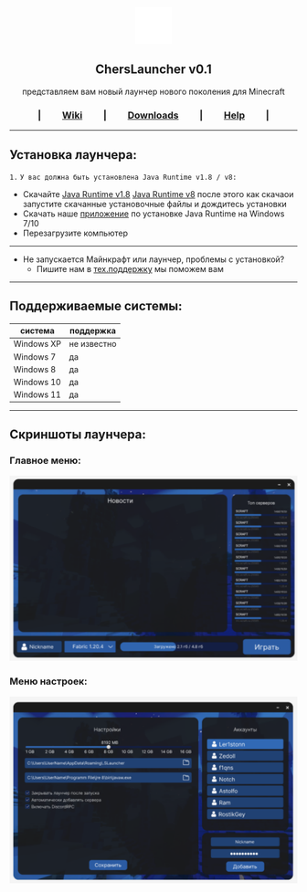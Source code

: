 
<p align="center">
 <img src="./icons/logotype.png" width="64px" title="Logo* Not final">
</p>
<h2 align="center">
 ChersLauncher v0.1
</h2>

<div align="center">
 <p>
  представляем вам новый лаунчер нового поколения для Minecraft
 </p>
</div>

<div align="center">
<h3>

|&emsp;&emsp;
[Wiki](https://github.com/zexfolloff/ChersLauncher/wiki)
&emsp;&emsp;|&emsp;&emsp;
[Downloads](https://github.com/zexfolloff/ChersLauncher/releases)
&emsp;&emsp;|&emsp;&emsp;
[Help](https://discord.com/invite/wUsBj3xBZh)
&emsp;&emsp;|

</h3>
</div>

---
## Установка лаунчера:
` 1. ` ` У вас должна быть установлена Java Runtime v1.8 / v8: `
* Скачайте [Java Runtime v1.8](https://java.com) [Java Runtime v8](https://java.com) после этого как скачаои запустите скачанные установочные файлы и дождитесь установки
* Скачать наше [приложение](https://disk.yandex/) по установке Java Runtime на Windows 7/10
* Перезагрузите компьютер
---

* Не запускается Майнкрафт или лаунчер, проблемы с установкой?
  * Пишите нам в [тех.поддержку](https://discord.com/invite/wUsBj3xBZh) мы поможем вам
---

## Поддерживаемые системы:
|    система     |   поддержка   | 
| -------------- | ------------- | 
|   Windows XP   |  не известно  |
|   Windows 7    |       да      | 
|   Windows 8    |       да      |
|   Windows 10   |       да      |
|   Windows 11   |       да      |

---
## Скриншоты лаунчера:
<p align="center">
 <h3>
  Главное меню:
 </h3>
 <img src="./screenshots/mainForm.png" width="1024px" title="Logo* Not final">
</p>

<p align="center">
 <h3>
  Меню настроек:
 </h3>
 <img src="./screenshots/settingsForm.png" width="1024px" title="Logo* Not final">
</p>
